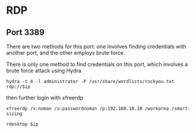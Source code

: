 # RDP

## Port 3389

There are two methods for this port: one involves finding credentials with another port, and the other employs brute force.

There is only one method to find credentials on this port, which involves a brute force attack using Hydra

    hydra -t 4 -l administrator -P /usr/share/wordlists/rockyou.txt rdp://$ip

then further login with xfreerdp

    xfreerdp /v:noman /u:passwordnoman /p:192.168.10.10 /workarea /smart-sizing

    rdesktop $ip
